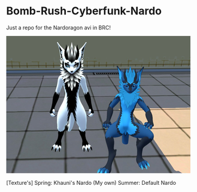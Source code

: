 # Bomb-Rush-Cyberfunk-Nardo
Just a repo for the Nardoragon avi in BRC!

![image](https://github.com/Khauni/Bomb-Rush-Cyberfunk-Nardo/blob/main/image.png)



[Texture's]
Spring: Khauni's Nardo (My own)
Summer: Default Nardo
